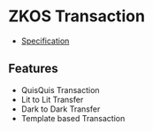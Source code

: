 # ZKOS Transaction

- [Specification](docs/spec.md)

## Features

- QuisQuis Transaction
- Lit to Lit Transfer
- Dark to Dark Transfer
- Template based Transaction
